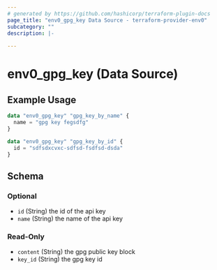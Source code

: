 ```yaml
---
# generated by https://github.com/hashicorp/terraform-plugin-docs
page_title: "env0_gpg_key Data Source - terraform-provider-env0"
subcategory: ""
description: |-
  
---
```


# env0_gpg_key (Data Source)



## Example Usage

```terraform
data "env0_gpg_key" "gpg_key_by_name" {
  name = "gpg key fegsdfg"
}

data "env0_gpg_key" "gpg_key_by_id" {
  id = "sdfsdxcvxc-sdfsd-fsdfsd-dsda"
}
```

<!-- schema generated by tfplugindocs -->
## Schema

### Optional

- `id` (String) the id of the api key
- `name` (String) the name of the api key

### Read-Only

- `content` (String) the gpg public key block
- `key_id` (String) the gpg key id
